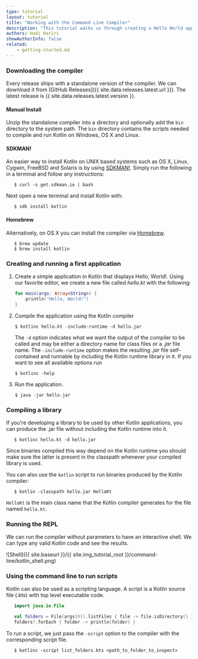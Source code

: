 ```yaml
---
type: tutorial
layout: tutorial
title: "Working with the Command Line Compiler"
description: "This tutorial walks us through creating a Hello World application using the command line compiler."
authors: Hadi Hariri
showAuthorInfo: false
related:
    - getting-started.md
---
```

### Downloading the compiler

Every release ships with a standalone version of the compiler. We can download it from [GitHub Releases]({{ site.data.releases.latest.url }}). The latest release is {{ site.data.releases.latest.version }}.

#### Manual Install
Unzip the standalone compiler into a directory and optionally add the `bin` directory to the system path. The `bin` directory contains the scripts needed to compile and run Kotlin on Windows, OS X and Linux.

#### SDKMAN!
An easier way to install Kotlin on UNIX based systems such as OS X, Linux, Cygwin, FreeBSD and Solaris is by using [SDKMAN!](http://sdkman.io).
Simply run the following in a terminal and follow any instructions:

```
   $ curl -s get.sdkman.io | bash
```

Next open a new terminal and install Kotlin with:

```
   $ sdk install kotlin
```

#### Homebrew
Alternatively, on OS X you can install the compiler via [Homebrew](http://brew.sh/).

```
   $ brew update
   $ brew install kotlin
```

### Creating and running a first application

1. Create a simple application in Kotlin that displays Hello, World!. Using our favorite editor, we create a new file called *hello.kt* with the following:

   ``` kotlin
   fun main(args: Array<String>) {
       println("Hello, World!")
   }
   ```

2. Compile the application using the Kotlin compiler

   ```
   $ kotlinc hello.kt -include-runtime -d hello.jar
   ```

   The `-d` option indicates what we want the output of the compiler to be called and may be either a directory name for class files or a *.jar* file name. The `-include-runtime` option makes the resulting *.jar* file self-contained and runnable by including the Kotlin runtime library in it.
   If you want to see all available options run

   ```
   $ kotlinc -help
   ```

3. Run the application.

   ```
   $ java -jar hello.jar
   ```


### Compiling a library

   If you're developing a library to be used by other Kotlin applications, you can produce the .jar file without including the Kotlin runtime into it.

```
   $ kotlinc hello.kt -d hello.jar
```

   Since binaries compiled this way depend on the Kotlin runtime you should make sure the latter is present in the classpath whenever your compiled library is used.
   
   You can also use the `kotlin` script to run binaries produced by the Kotlin compiler:

```
   $ kotlin -classpath hello.jar HelloKt
```

   `HelloKt` is the main class name that the Kotlin compiler generates for the file named `hello.kt`.

### Running the REPL

We can run the compiler without parameters to have an interactive shell. We can type any valid Kotlin code and see the results.

![Shell]({{ site.baseurl }}/{{ site.img_tutorial_root }}/command-line/kotlin_shell.png)

### Using the command line to run scripts

Kotlin can also be used as a scripting language. A script is a Kotlin source file (.kts) with top level executable code.

``` kotlin
   import java.io.File

   val folders = File(args[0]).listFiles { file -> file.isDirectory() }
   folders?.forEach { folder -> println(folder) }
```

To run a script, we just pass the `-script` option to the compiler with the corresponding script file.

```
   $ kotlinc -script list_folders.kts <path_to_folder_to_inspect>
```

